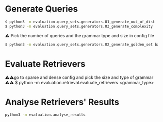 
# Generate Queries
```bash
$ python3 -m evaluation.query_sets.generators.01_generate_out_of_dist
$ python3 -m evaluation.query_sets.generators.03_generate_complexity
```

⚠️ Pick the number of queries and the grammar type and size in config file
```bash
$ python3 -m evaluation.query_sets.generators.02_generate_golden_set balanced_grammar
```


# Evaluate Retrievers

⚠️⚠️go to sparse and dense config and pick the size and type of grammar ⚠️⚠️
$ python -m evaluation.retrieval.evaluate_retrievers <grammar_type>

# Analyse Retrievers' Results
```bash
python3 -m evaluation.analyse_results 
```


